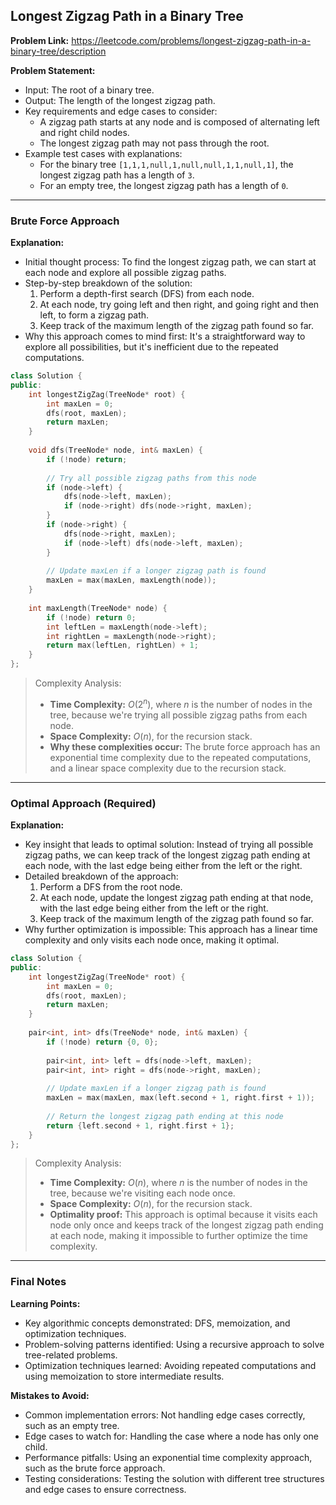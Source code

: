 ## Longest Zigzag Path in a Binary Tree

**Problem Link:** https://leetcode.com/problems/longest-zigzag-path-in-a-binary-tree/description

**Problem Statement:**
- Input: The root of a binary tree.
- Output: The length of the longest zigzag path.
- Key requirements and edge cases to consider:
  - A zigzag path starts at any node and is composed of alternating left and right child nodes.
  - The longest zigzag path may not pass through the root.
- Example test cases with explanations:
  - For the binary tree `[1,1,1,null,1,null,null,1,1,null,1]`, the longest zigzag path has a length of `3`.
  - For an empty tree, the longest zigzag path has a length of `0`.

---

### Brute Force Approach

**Explanation:**
- Initial thought process: To find the longest zigzag path, we can start at each node and explore all possible zigzag paths.
- Step-by-step breakdown of the solution:
  1. Perform a depth-first search (DFS) from each node.
  2. At each node, try going left and then right, and going right and then left, to form a zigzag path.
  3. Keep track of the maximum length of the zigzag path found so far.
- Why this approach comes to mind first: It's a straightforward way to explore all possibilities, but it's inefficient due to the repeated computations.

```cpp
class Solution {
public:
    int longestZigZag(TreeNode* root) {
        int maxLen = 0;
        dfs(root, maxLen);
        return maxLen;
    }
    
    void dfs(TreeNode* node, int& maxLen) {
        if (!node) return;
        
        // Try all possible zigzag paths from this node
        if (node->left) {
            dfs(node->left, maxLen);
            if (node->right) dfs(node->right, maxLen);
        }
        if (node->right) {
            dfs(node->right, maxLen);
            if (node->left) dfs(node->left, maxLen);
        }
        
        // Update maxLen if a longer zigzag path is found
        maxLen = max(maxLen, maxLength(node));
    }
    
    int maxLength(TreeNode* node) {
        if (!node) return 0;
        int leftLen = maxLength(node->left);
        int rightLen = maxLength(node->right);
        return max(leftLen, rightLen) + 1;
    }
};
```

> Complexity Analysis:
> - **Time Complexity:** $O(2^n)$, where $n$ is the number of nodes in the tree, because we're trying all possible zigzag paths from each node.
> - **Space Complexity:** $O(n)$, for the recursion stack.
> - **Why these complexities occur:** The brute force approach has an exponential time complexity due to the repeated computations, and a linear space complexity due to the recursion stack.

---

### Optimal Approach (Required)

**Explanation:**
- Key insight that leads to optimal solution: Instead of trying all possible zigzag paths, we can keep track of the longest zigzag path ending at each node, with the last edge being either from the left or the right.
- Detailed breakdown of the approach:
  1. Perform a DFS from the root node.
  2. At each node, update the longest zigzag path ending at that node, with the last edge being either from the left or the right.
  3. Keep track of the maximum length of the zigzag path found so far.
- Why further optimization is impossible: This approach has a linear time complexity and only visits each node once, making it optimal.

```cpp
class Solution {
public:
    int longestZigZag(TreeNode* root) {
        int maxLen = 0;
        dfs(root, maxLen);
        return maxLen;
    }
    
    pair<int, int> dfs(TreeNode* node, int& maxLen) {
        if (!node) return {0, 0};
        
        pair<int, int> left = dfs(node->left, maxLen);
        pair<int, int> right = dfs(node->right, maxLen);
        
        // Update maxLen if a longer zigzag path is found
        maxLen = max(maxLen, max(left.second + 1, right.first + 1));
        
        // Return the longest zigzag path ending at this node
        return {left.second + 1, right.first + 1};
    }
};
```

> Complexity Analysis:
> - **Time Complexity:** $O(n)$, where $n$ is the number of nodes in the tree, because we're visiting each node once.
> - **Space Complexity:** $O(n)$, for the recursion stack.
> - **Optimality proof:** This approach is optimal because it visits each node only once and keeps track of the longest zigzag path ending at each node, making it impossible to further optimize the time complexity.

---

### Final Notes

**Learning Points:**
- Key algorithmic concepts demonstrated: DFS, memoization, and optimization techniques.
- Problem-solving patterns identified: Using a recursive approach to solve tree-related problems.
- Optimization techniques learned: Avoiding repeated computations and using memoization to store intermediate results.

**Mistakes to Avoid:**
- Common implementation errors: Not handling edge cases correctly, such as an empty tree.
- Edge cases to watch for: Handling the case where a node has only one child.
- Performance pitfalls: Using an exponential time complexity approach, such as the brute force approach.
- Testing considerations: Testing the solution with different tree structures and edge cases to ensure correctness.